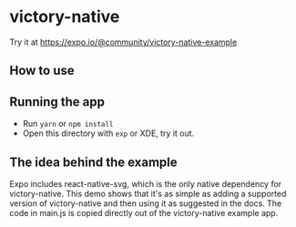 # victory-native

Try it at https://expo.io/@community/victory-native-example

## How to use

## Running the app

- Run `yarn` or `npm install`
- Open this directory with `exp` or XDE, try it out.

## The idea behind the example

Expo includes react-native-svg, which is the only native dependency for
victory-native. This demo shows that it's as simple as adding a
supported version of victory-native and then using it as suggested in
the docs. The code in main.js is copied directly out of the
victory-native example app.
